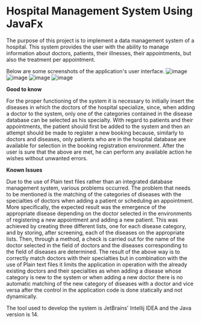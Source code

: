 # Hospital Management System Using JavaFx
The purpose of this project is to implement a data management system of a hospital. This system provides the user with the ability to manage information about doctors, patients, their illnesses, their appointments, but also the treatment per appointment.

Below are some screenshots of the application's user interface.
![image](https://user-images.githubusercontent.com/91207835/203411488-5b62cad5-f16d-46b3-8cd3-ee2ff970b8c6.png)
![image](https://user-images.githubusercontent.com/91207835/203411632-5da0608e-f0f5-425d-8aed-790d0fca924d.png)
![image](https://user-images.githubusercontent.com/91207835/203411646-7ff068e9-52c2-4ecb-a60a-bb3ae21a5b5c.png)
![image](https://user-images.githubusercontent.com/91207835/203411668-17c4c00c-a9a6-418b-b2d5-1b16061c5490.png)

**Good to know**

For the proper functioning of the system it is necessary to initially insert the diseases in which the doctors of the hospital specialize, since, when adding a doctor to the system, only one of the categories contained in the disease database can be selected as his specialty. With regard to patients and their appointments, the patient should first be added to the system and then an attempt should be made to register a new booking because, similarly to doctors and diseases, only patients who are in the hospital database are available for selection in the booking registration environment. After the user is sure that the above are met, he can perform any available action he wishes without unwanted errors.

**Known Issues**

Due to the use of Plain text files rather than an integrated database management system, various problems occurred. The problem that needs to be mentioned is the matching of the categories of diseases with the specialties of doctors when adding a patient or scheduling an appointment. More specifically, the expected result was the emergence of the appropriate disease depending on the doctor selected in the environments of registering a new appointment and adding a new patient. This was achieved by creating three different lists, one for each disease category, and by storing, after screening, each of the diseases on the appropriate lists. Then, through a method, a check is carried out for the name of the doctor selected in the field of doctors and the diseases corresponding to the field of diseases are determined. The result of the above way is to correctly match doctors with their specialties but in combination with the use of Plain text files it limits the application in operation with the already existing doctors and their specialties as when adding a disease whose category is new to the system or when adding a new doctor there is no automatic matching of the new category of diseases with a doctor and vice versa after the control in the application code is done statically and not dynamically.

The tool used to develop the system is JetBrains' Intellij IDEA and the Java version is 14.
